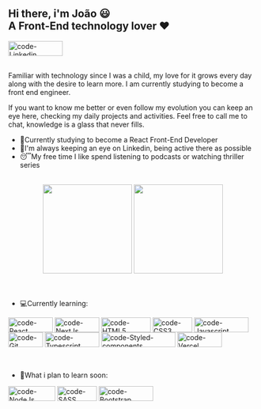   <div align="left">
    <h2>Hi there, i'm João 😃
      <br>
    A Front-End technology lover ❤
    </h2>
  <a><img align="center" alt="code-Linkedin" height="30" width="110" src="https://img.shields.io/badge/LinkedIn-0077B5?style=for-the-badge&logo=linkedin&logoColor=white"></a>
  </div>
  <br>
  
  <div>
    <p>
      Familiar with technology since I was a child, my love for it grows every day along with the desire to learn more. I am currently studying to become a front end engineer.
    </p>
    <p>
  If you want to know me better or even follow my evolution you can keep an eye here, checking my daily projects and activities. Feel free to call me to chat, knowledge is a glass that never fills.
    </p>
  </div>
  
  <div>
    <ul>
      <li>🧠Currently studying to become a React Front-End Developer </li>
      <li>👀I'm always keeping an eye on Linkedin, being active there as possible</li>
      <li>😴My free time I like spend listening to podcasts or watching thriller series</li>
    </ul
  </div>
  <br>
     
  <div align="center">   
  <img height="180em" src="https://github-readme-stats.vercel.app/api?username=volpatocode&show_icons=true&theme=dracula&include_all_commits=true&count_private=true"/>
  <img height="180em" src="https://github-readme-stats.vercel.app/api/top-langs/?username=volpatocode&layout=compact&langs_count=7&theme=dracula"/>
  </div>
      
  <br>
  <br>
      
  <div>
    <ul>
      <li>
        💻Currently learning:
      </li>
    </ul>
        <img align="center" alt="code-React" height="30" width="90" src="https://img.shields.io/badge/React-20232A?style=for-the-badge&logo=react&logoColor=61DAFB">
    <img align="center" alt="code-NextJs" height="30" width="90" src="https://camo.githubusercontent.com/c2f6eb1cf11b35d70ed05bb666596ad4ddcae1a68177e2f5b016b5d23fd8983f/68747470733a2f2f696d672e736869656c64732e696f2f62616467652f6e6578746a732d2532333030303030302e7376673f267374796c653d666f722d7468652d6261646765266c6f676f3d6e6578742e6a73266c6f676f436f6c6f723d7768697465">
        <img align="center" alt="code-HTML5" height="30" width="100" src="https://img.shields.io/badge/HTML5-E34F26?style=for-the-badge&logo=html5&logoColor=white">
        <img align="center" alt="code-CSS3" height="30" width="80" src="https://img.shields.io/badge/CSS3-1572B6?style=for-the-badge&logo=css3&logoColor=white">
        <img align="center" alt="code-Javascript" height="30" width="110" src="https://img.shields.io/badge/JavaScript-F7DF1E?style=for-the-badge&logo=javascript&logoColor=black">
        <img align="center" alt="code-Git" height="30" width="70" src="https://img.shields.io/badge/git-%23F05033.svg?style=for-the-badge&logo=git&logoColor=white">
        <img align="center" alt="code-Typescript" height="30" width="110" src="https://img.shields.io/badge/TypeScript-007ACC?style=for-the-badge&logo=typescript&logoColor=white">
    <img align="center" alt="code-Styled-components" height="30" width="150" src="https://img.shields.io/badge/styled--components-DB7093?style=for-the-badge&logo=styled-components&logoColor=white">
      <img align="center" alt="code-Vercel" height="30" width="90" src="https://camo.githubusercontent.com/fcd1c87e77465b77d8154ec711dd65b26f942dceb3be799ea6a621c291982753/68747470733a2f2f696d672e736869656c64732e696f2f62616467652f76657263656c2d2532333030303030302e7376673f267374796c653d666f722d7468652d6261646765266c6f676f3d76657263656c266c6f676f436f6c6f723d7768697465">      
  </div>
      <br>
      <br>
      
  <div>
    <ul>
      <li>
        🎯What i plan to learn soon:
      </li>
    </ul>
        <img align="center" alt="code-NodeJs" height="30" width="95" src="https://img.shields.io/badge/Node.js-43853D?style=for-the-badge&logo=node.js&logoColor=white">
        <img align="center" alt="code-SASS" height="30" width="80" src="https://img.shields.io/badge/Sass-CC6699?style=for-the-badge&logo=sass&logoColor=white">
        <img align="center" alt="code-Bootstrap" height="30" width="110" src="https://img.shields.io/badge/Bootstrap-563D7C?style=for-the-badge&logo=bootstrap&logoColor=white">
    
  </div>
      
     

      
